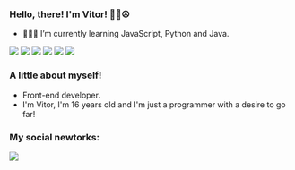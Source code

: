 ### Hello, there! I'm Vitor! 🤙🏽☮

- 👨🏽‍💻 I’m currently learning JavaScript, Python and Java.

<a><img src="https://img.shields.io/badge/HTML5-323330?style=for-the-badge&logo=html5&logoColor=white"></img></a>
<a><img src="https://img.shields.io/badge/CSS3-F6F6F6?style=for-the-badge&logo=css3&logoColor=black"></img></a>
<a><img src="https://img.shields.io/badge/JavaScript-323330?style=for-the-badge&logo=javascript&logoColor=white"></img></a>
<a><img src="https://img.shields.io/badge/Python-F6F6F6?style=for-the-badge&logo=python&logoColor=black"></img></a>
<a><img src="https://img.shields.io/badge/Java-F6F6F6?style=for-the-badge&logo=java&logoColor=white"></img></a>
<a><img src="https://img.shields.io/badge/MongoDB-323330?style=for-the-badge&logo=mongodb&logoColor=white"></img></a>

### A little about myself!

- Front-end developer.
- I'm Vitor, I'm 16 years old and I'm just a programmer with a desire to go far! 

### My social newtorks:
<a href="https://www.linkedin.com/in/vitor-lopes-914811236/"><img src="https://img.shields.io/badge/LinkedIn-F6F6F6?style=for-the-badge&logo=linkedin&logoColor=black"> </img></a>
